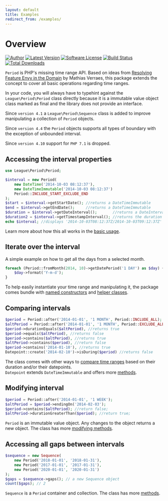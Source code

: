 ```yaml
---
layout: default
title: Examples
redirect_from: /examples/
---
```


# Overview

[![Author](//img.shields.io/badge/author-@nyamsprod-blue.svg?style=flat-square)](//twitter.com/nyamsprod)
[![Latest Version](//img.shields.io/github/release/thephpleague/period.svg?style=flat-square)](//github.com/thephpleague/period/releases)
[![Software License](//img.shields.io/badge/license-MIT-brightgreen.svg?style=flat-square)](LICENSE)
[![Build Status](//img.shields.io/travis/thephpleague/period/master.svg?style=flat-square)](//travis-ci.org/thephpleague/period)
[![Total Downloads](//img.shields.io/packagist/dt/league/period.svg?style=flat-square)](//packagist.org/packages/league/period)

`Period` is PHP's missing time range API. Based on ideas from [Resolving Feature Envy in the Domain](http://verraes.net/2014/08/resolving-feature-envy-in-the-domain/) by Mathias Verraes, this package extends the concept to cover all basic operations regarding time ranges.

<p class="message-info">In your code, you will always have to typehint against the <code>League\Period\Period</code> class directly because it is a immutable value object class marked as final and the library does not provide an interface.</p>

<p class="message-info">Since <code>version 4.1</code> a <code>League\Period\Sequence</code> class is added to improve manipulating a collection of <code>Period</code> objects.</p>

<p class="message-info">Since <code>version 4.4</code> the <code>Period</code> objects supports all types of boundary with the exception of unbounded interval.</p>

<p class="message-info">Since <code>version 4.10</code> support for <code>PHP 7.1</code> is dropped.</p>



## Accessing the interval properties

~~~php
use League\Period\Period;

$interval = new Period(
    new DateTime('2014-10-03 08:12:37'),
    new DateTimeImmutable('2014-10-03 08:12:37')
    Period::INCLUDE_START_EXCLUDE_END
);
$start = $interval->getStartDate(); //returns a DateTimeImmutable
$end = $interval->getEndDate();     //returns a DateTimeImmutable
$duration = $interval->getDateInterval();       //returns a DateInterval object
$duration2 = $interval->getTimestampInterval(); //returns the duration in seconds
echo $interval; //displays '2014-10-03T08:12:37Z/2014-10-03T09:12:37Z'
~~~

Learn more about how this all works in the [basic usage](/4.0/properties/).

## Iterate over the interval

A simple example on how to get all the days from a selected month.

~~~php
foreach (Period::fromMonth(2014, 10)->getDatePeriod('1 DAY') as $day) {
    $day->format('Y-m-d');
}
~~~

To help easily instantiate your time range and manipulating it, the package comes bundle with [named constructors](/4.0/instantiation/) and [helper classes](/4.0/definitions/#arguments).

## Comparing intervals

~~~php
$period = Period::after('2014-01-01', '1 MONTH', Period::INCLUDE_ALL);
$altPeriod = Period::after('2014-01-01', '1 MONTH', Period::EXCLUDE_ALL);
$period->durationEquals($altPeriod), //returns true
$period->equals($altPeriod), //returns false
$period->contains($altPeriod), //returns true
$altPeriod->contains($period), //return false
$period->contains('2014-01-10'), //returns true
Datepoint::create('2014-02-10')->isDuring($period) //returns false
~~~

The class comes with other ways to [compare time ranges](/4.0/comparing/) based on their duration and/or their datepoints.  
`Datepoint` extends `DateTimeImmutable` and offers more [methods](/4.0/datepoint/).


## Modifying interval

~~~php
$period = Period::after('2014-01-01', '1 WEEK');
$altPeriod = $period->endingOn('2014-02-03');
$period->contains($altPeriod); //return false;
$altPeriod->durationGreaterThan($period); //return true;
~~~

`Period` is an immutable value object. Any changes to the object returns a new object. The class has more [modifying methods](/4.0/modifying/).

## Accessing all gaps between intervals

~~~php
$sequence = new Sequence(
    new Period('2018-01-01', '2018-01-31'),
    new Period('2017-01-01', '2017-01-31'),
    new Period('2020-01-01', '2020-01-31')
);
$gaps = $sequence->gaps(); // a new Sequence object
count($gaps); // 2
~~~

`Sequence` is a `Period` container and collection. The class has more [methods](/4.0/sequence/).
